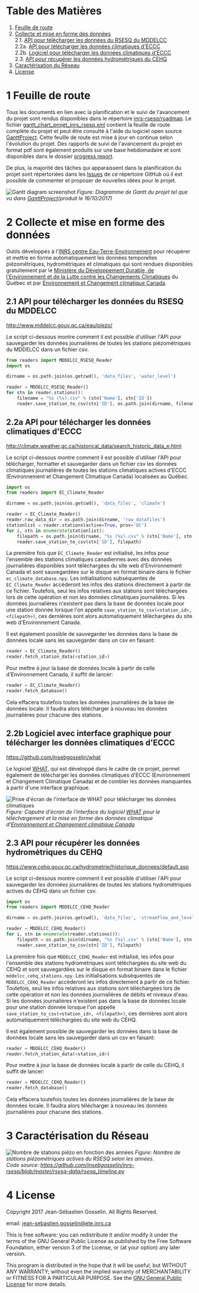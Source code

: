 # Table des Matières

1. [Feuille de route](#1-feuille-de-route)
2. [Collecte et mise en forme des données](#2-collecte-et-mise-en-forme-des-données)<br />
    2.1. [API pour télécharger les données du RSESQ du MDDELCC](#21-api-pour-télécharger-les-données-du-rsesq-du-mddelcc)<br />
    2.2a. [API pour télécharger les données climatiques d'ECCC](#22a-api-pour-télécharger-les-données-climatiques-deccc)<br />
    2.2b. [Logiciel pour télécharger les données climatiques d'ECCC](#22b-logiciel-avec-interface-graphique-pour-télécharger-les-données-climatiques-deccc)<br />
    2.3. [API pour récupérer les données hydrométriques du CEHQ](#23-api-pour-récupérer-les-données-hydrométriques-du-cehq)<br />
3. [Caractérisation du Réseau](#3-caractérisation-du-réseau)
4. [License](#4-license)

# 1 Feuille de route

Tous les documents en lien avec la planification et le suivi de l'avancement du projet sont rendus disponibles dans le répertoire [inrs-rsesq/roadmap](https://github.com/jnsebgosselin/inrs-rsesq/tree/master/roadmap). Le fichier [gantt_chart_projet_inrs_rsesq.xml](https://github.com/jnsebgosselin/inrs-rsesq/blob/master/roadmap/gantt_chart_projet_inrs_rsesq.xml) contient la feuille de route complète du projet et peut être consulté à l'aide du logiciel open source [GanttProject](http://www.ganttproject.biz/). Cette feuille de route est mise à jour en continue selon l'évolution du projet. Des rapports de suivi de l'avancement du projet en format pdf sont également produits sur une base hebdomadaire et sont disponibles dans le dossier [progress report](https://github.com/jnsebgosselin/inrs-rsesq/tree/master/roadmap/progress%20reports).

De plus, la majorité des tâches qui apparaissent dans la planification du projet sont répertoriées dans les [Issues](https://github.com/jnsebgosselin/inrs-rsesq/issues) de ce répertoire GitHub où il est possible de commenter et proposer de nouvelles idées pour le projet.

![Gantt diagram screenshot](https://github.com/jnsebgosselin/inrs-rsesq/blob/master/roadmap/gantt_chart_scs.png)
_Figure: Diagramme de Gantt du projet tel que vu dans [GanttProject](http://www.ganttproject.biz/)(produit le 16/10/2017)_

# 2 Collecte et mise en forme des données

Outils développés à l'[INRS centre Eau-Terre-Environnement](http://www.ete.inrs.ca/) pour récupérer et mettre en forme automatiquement les données temporelles piézométriques, hydrométriques et climatiques qui sont rendues disponibles gratuitement par le [Ministère du Développement Durable, de l'Environnement et de la Lutte contre les Changements Climatiques](http://www.mddelcc.gouv.qc.ca/) du Québec et par [Environnement et Changement climatique Canada](https://www.ec.gc.ca/default.asp?lang=Fr).

## 2.1 API pour télécharger les données du RSESQ du MDDELCC
http://www.mddelcc.gouv.qc.ca/eau/piezo/

Le script ci-dessous montre comment il est possible d'utiliser l'API pour sauvegarder les données journalières de toutes les stations piézométriques du MDDELCC dans un fichier csv.

```python
from readers import MDDELCC_RSESQ_Reader
import os

dirname = os.path.join(os.getcwd(), 'data_files', 'water_level')

reader = MDDELCC_RSESQ_Reader()
for stn in reader.stations():
    filename = "%s (%s).csv" % (stn['Name'], stn['ID'])
    reader.save_station_to_csv(stn['ID'], os.path.join(dirname, filename))
```

## 2.2a API pour télécharger les données climatiques d'ECCC
http://climate.weather.gc.ca/historical_data/search_historic_data_e.html

Le script ci-dessous montre comment il est possible d'utiliser l'API pour télécharger, formatter et sauvegarder dans un fichier csv les données climatiques journalières de toutes les stations climatiques actives d'ECCC (Environnement et Changement Climatique Canada) localisées au Québec.


```python
import os
from readers import EC_Climate_Reader

dirname = os.path.join(os.getcwd(), 'data_files', 'climate')

reader = EC_Climate_Reader()
reader.raw_data_dir = os.path.join(dirname, 'raw_datafiles')
stationlist = reader.stations(active=True, prov='QC')
for i, stn in enumerate(stationlist):
    filepath = os.path.join(dirname, "%s (%s).csv" % (stn['Name'], stn['ID']))
    reader.save_station_to_csv(stn['ID'], filepath)
```

La première fois que `EC_Climate_Reader` est initialisé, les infos pour l'ensemble des stations climatiques canadiennes avec des données journalières disponibles sont téléchargées du site web d'Environnement Canada et sont sauvegardées sur le disque en format binaire dans le fichier `ec_climate_database.npy`. Les initialisations subséquentes de `EC_Climate_Reader` accéderont les infos des stations directement à partir de ce fichier. Toutefois, seul les infos relatives aux stations sont téléchargées lors de cette opération et non les données climatiques journalières. Si les données journalières n'existent pas dans la base de données locale pour une station donnée lorsque l'on appelle `save_station_to_csv(<station_id>, <filepath>)`, ces dernières sont alors automatiquement téléchargées du site web d'Environnement Canada.

Il est également possible de sauvegarder les données dans la base de données locale sans les sauvegarder dans un csv en faisant:

```python
reader = EC_Climate_Reader()
reader.fetch_station_data(<station_id>)
```
Pour mettre à jour la base de données locale à partir de celle d'Environnement Canada, il suffit de lancer:

```python
reader = EC_Climate_Reader()
reader.fetch_database()
```

Cela effacera toutefois toutes les données journalières de la base de données locale. Il faudra alors télécharger à nouveau les données journalières pour chacune des stations.

## 2.2b Logiciel avec interface graphique pour télécharger les données climatiques d'ECCC
https://github.com/jnsebgosselin/what

Le logiciel [WHAT](https://github.com/jnsebgosselin/what), qui est développé dans le cadre de ce projet, permet également de télécharger les données climatiques d'ECCC (Environnement et Changement Climatique Canada) et de combler les données manquantes à partir d'une interface graphique.

![Prise d'écran de l'interface de WHAT pour télécharger les données climatiques](https://github.com/jnsebgosselin/inrs-rsesq/blob/master/img_src/what_telecharger_donnees_climatiques.png)
_Figure: Caputre d'écran de l'interface du logiciel [WHAT](https://github.com/jnsebgosselin/what) pour le téléchargement et la mise en forme des données climatique d'[Environnement et Changement climatique Canada](http://climat.meteo.gc.ca/historical_data/search_historic_data_f.html)_

## 2.3 API pour récupérer les données hydrométriques du CEHQ
https://www.cehq.gouv.qc.ca/hydrometrie/historique_donnees/default.asp

Le script ci-dessous montre comment il est possible d'utiliser l'API pour sauvegarder les données journalières de toutes les stations hydrométriques actives du CEHQ dans un fichier csv.

```python
import os
from readers import MDDELCC_CEHQ_Reader

dirname = os.path.join(os.getcwd(), 'data_files', 'streamflow_and_level')

reader = MDDELCC_CEHQ_Reader()
for i, stn in enumerate(reader.stations()):
    filepath = os.path.join(dirname, "%s (%s).csv" % (stn['Name'], stn['ID']))
    reader.save_station_to_csv(stn['ID'], filepath)
```

La première fois que `MDDELCC_CEHQ_Reader` est initialisé, les infos pour l'ensemble des stations hydrométriques sont téléchargées du site web du CEHQ et sont sauvegardées sur le disque en format binaire dans le fichier `mddelcc_cehq_stations.npy`. Les initialisations subséquentes de `MDDELCC_CEHQ_Reader` accéderont les infos directement à partir de ce fichier. Toutefois, seul les infos relatives aux stations sont téléchargées lors de cette opération et non les données journalières de débits et niveaux d'eau. Si les données journalières n'existent pas dans la base de données locale pour une station donnée lorsque l'on appelle `save_station_to_csv(<station_id>, <filepath>)`, ces dernières sont alors automatiquement téléchargées du site web du CEHQ.

Il est également possible de sauvegarder les données dans la base de données locale sans les sauvegarder dans un csv en faisant:

```python
reader = MDDELCC_CEHQ_Reader()
reader.fetch_station_data(<station_id>)
```

Pour mettre à jour la base de données locale à partir de celle du CEHQ, il suffit de lancer:

```python
reader = MDDELCC_CEHQ_Reader()
reader.fetch_database()
```

Cela effacera toutefois toutes les données journalières de la base de données locale. Il faudra alors télécharger à nouveau les données journalières pour chacune des stations.

# 3 Caractérisation du Réseau
![Nombre de stations piézo en fonction des années](https://github.com/jnsebgosselin/inrs-rsesq/blob/master/rsesq-data/nbr_stns_actives_vs_temps.png)
_Figure: Nombre de stations piézométriques actives du RSESQ selon les années._<br />
_Code source: https://github.com/jnsebgosselin/inrs-rsesq/blob/master/rsesq-data/rsesq_timeline.py_

# 4 License

Copyright 2017 Jean-Sébastien Gosselin. All Rights Reserved.

email: jean-sebastien.gosselin@ete.inrs.ca

This is free software: you can redistribute it and/or modify
it under the terms of the GNU General Public License as published by
the Free Software Foundation, either version 3 of the License, or
(at your option) any later version.

This program is distributed in the hope that it will be useful,
but WITHOUT ANY WARRANTY; without even the implied warranty of
MERCHANTABILITY or FITNESS FOR A PARTICULAR PURPOSE.  See the
[GNU General Public License](http://www.gnu.org/licenses/) for more details.
